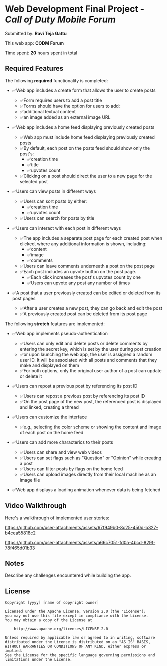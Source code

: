 # Web Development Final Project  - *Call of Duty Mobile Forum*

Submitted by: **Ravi Teja Gattu**

This web app: **CODM Forum**

Time spent: **20** hours spent in total

## Required Features

The following **required** functionality is completed:

- ✅Web app includes a create form that allows the user to create posts
    - ✅Form requires users to add a post title
    - ✅Forms should have the option for users to add:
    - ✅additional textual content
    - ✅an image added as an external image URL

- ✅Web app includes a home feed displaying previously created posts
    - ✅Web app must include home feed displaying previously created posts
    - ✅By default, each post on the posts feed should show only the post's:
        - ✅creation time
        - ✅title
        - ✅upvotes count
    - ✅Clicking on a post should direct the user to a new page for the selected post

- ✅Users can view posts in different ways
    - ✅Users can sort posts by either:
      - ✅creation time
      - ✅upvotes count
    - ✅Users can search for posts by title
      
- ✅Users can interact with each post in different ways
    - ✅The app includes a separate post page for each created post when clicked, where any additional information is shown, including:
        - ✅content
        - ✅image
        - ✅comments
    - ✅Users can leave comments underneath a post on the post page
    - ✅Each post includes an upvote button on the post page.
        - ✅Each click increases the post's upvotes count by one
        - ✅Users can upvote any post any number of times

- ✅A post that a user previously created can be edited or deleted from its post pages
    - ✅After a user creates a new post, they can go back and edit the post
    - ✅A previously created post can be deleted from its post page


The following **stretch** features are implemented:

- ✅Web app implements pseudo-authentication
    - ✅Users can only edit and delete posts or delete comments by entering the secret key, which is set by the user during post creation
    - ✅or upon launching the web app, the user is assigned a random user ID. It will be associated with all posts and comments that they make and displayed on them
    - ✅For both options, only the original user author of a post can update or delete it

- ✅Users can repost a previous post by referencing its post ID
    - ✅Users can repost a previous post by referencing its post ID
    - ✅On the post page of the new post, the referenced post is displayed and linked, creating a thread

- ✅Users can customize the interface
    - ✅e.g., selecting the color scheme or showing the content and image of each post on the home feed

- ✅Users can add more characterics to their posts
    - ✅Users can share and view web videos
    - ✅Users can set flags such as "Question" or "Opinion" while creating a post
    - ✅Users can filter posts by flags on the home feed
    - ✅Users can upload images directly from their local machine as an image file

- ✅Web app displays a loading animation whenever data is being fetched


## Video Walkthrough

Here's a walkthrough of implemented user stories:


https://github.com/user-attachments/assets/67f949b0-8c25-450d-b327-b4cea55818c2



https://github.com/user-attachments/assets/a66c7051-fd0a-4bcd-829f-78f465d01b33






<!-- Recommended tools:
[Kap](https://getkap.co/) for macOS
[ScreenToGif](https://www.screentogif.com/) for Windows
[peek](https://github.com/phw/peek) for Linux. -->

## Notes

Describe any challenges encountered while building the app.

## License

    Copyright [yyyy] [name of copyright owner]

    Licensed under the Apache License, Version 2.0 (the "License");
    you may not use this file except in compliance with the License.
    You may obtain a copy of the License at

        http://www.apache.org/licenses/LICENSE-2.0

    Unless required by applicable law or agreed to in writing, software
    distributed under the License is distributed on an "AS IS" BASIS,
    WITHOUT WARRANTIES OR CONDITIONS OF ANY KIND, either express or implied.
    See the License for the specific language governing permissions and
    limitations under the License.
